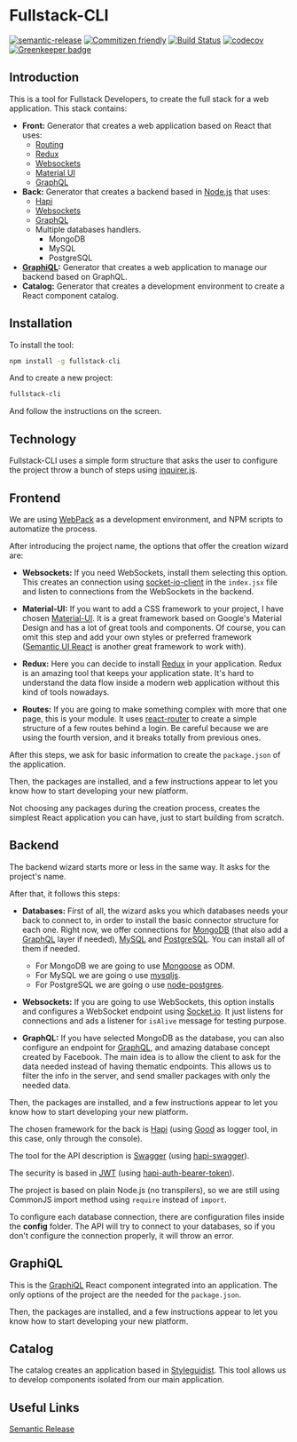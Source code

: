 # Fullstack-CLI

[![semantic-release](https://img.shields.io/badge/%20%20%F0%9F%93%A6%F0%9F%9A%80-semantic--release-e10079.svg)](https://github.com/semantic-release/semantic-release)
[![Commitizen friendly](https://img.shields.io/badge/commitizen-friendly-brightgreen.svg)](http://commitizen.github.io/cz-cli/)
[![Build Status](https://travis-ci.org/timbergus/fullstack-cli.svg?branch=master)](https://travis-ci.org/timbergus/fullstack-cli)
[![codecov](https://codecov.io/gh/timbergus/fullstack-cli/branch/master/graph/badge.svg)](https://codecov.io/gh/timbergus/fullstack-cli)
[![Greenkeeper badge](https://badges.greenkeeper.io/timbergus/fullstack-cli.svg)](https://greenkeeper.io/)

## Introduction

This is a tool for Fullstack Developers, to create the full stack for a web application. This stack contains:

* __Front:__ Generator that creates a web application based on React that uses:
  * [Routing](https://reacttraining.com/react-router/)
  * [Redux](https://redux.js.org/)
  * [Websockets](https://socket.io/)
  * [Material UI](https://material-ui.com/)
  * [GraphQL](https://graphql.org/)
* __Back:__ Generator that creates a backend based in [Node.js](https://nodejs.org/en/) that uses:
  * [Hapi](https://hapijs.com/)
  * [Websockets](https://socket.io/)
  * [GraphQL](https://graphql.org/)
  * Multiple databases handlers.
    * MongoDB
    * MySQL
    * PostgreSQL
* __[GraphiQL](https://github.com/graphql/graphiql):__ Generator that creates a web application to manage our backend based on GraphQL.
* __Catalog:__ Generator that creates a development environment to create a React component catalog.

## Installation

To install the tool:

```bash
npm install -g fullstack-cli
```

And to create a new project:

```bash
fullstack-cli
```

And follow the instructions on the screen.

## Technology

Fullstack-CLI uses a simple form structure that asks the user to configure the project throw a bunch of steps using [inquirer.js](https://github.com/SBoudrias/Inquirer.js/).

## Frontend

We are using [WebPack](https://webpack.github.io/) as a development environment, and NPM scripts to automatize the process.

After introducing the project name, the options that offer the creation wizard are:

* __Websockets:__ If you need WebSockets, install them selecting this option. This creates an connection using [socket-io-client](https://github.com/socketio/socket.io-client) in the `index.jsx` file and listen to connections from the WebSockets in the backend.

* __Material-UI:__ If you want to add a CSS framework to your project, I have chosen [Material-UI](http://www.material-ui.com). It is a great framework based on Google's Material Design and has a lot of great tools and components. Of course, you can omit this step and add your own styles or preferred framework ([Semantic UI React](https://react.semantic-ui.com/introduction) is another great framework to work with).

* __Redux:__ Here you can decide to install [Redux](https://redux.js.org/) in your application. Redux is an amazing tool that keeps your application state. It's hard to understand the data flow inside a modern web application without this kind of tools nowadays.

* __Routes:__ If you are going to make something complex with more that one page, this is your module. It uses [react-router](https://reacttraining.com/react-router/) to create a simple structure of a few routes behind a login. Be careful because we are using the fourth version, and it breaks totally from previous ones.

After this steps, we ask for basic information to create the `package.json` of the application.

Then, the packages are installed, and a few instructions appear to let you know how to start developing your new platform.

Not choosing any packages during the creation process, creates the simplest React application you can have, just to start building from scratch.

## Backend

The backend wizard starts more or less in the same way. It asks for the project's name.

After that, it follows this steps:

* __Databases:__ First of all, the wizard asks you which databases needs your back to connect to, in order to install the basic connector structure for each one. Right now, we offer connections for [MongoDB](https://www.mongodb.com/) (that also add a [GraphQL](http://graphql.org/) layer if needed), [MySQL](https://www.mysql.com/) and [PostgreSQL](https://www.postgresql.org/). You can install all of them if needed.

  * For MongoDB we are going to use [Mongoose](http://mongoosejs.com/) as ODM.
  * For MySQL we are going o use [mysqljs](https://github.com/mysqljs/mysql).
  * For PostgreSQL we are going o use [node-postgres](https://github.com/brianc/node-postgres).

* __Websockets:__ If you are going to use WebSockets, this option installs and configures a WebSocket endpoint using [Socket.io](https://socket.io/). It just listens for connections and ads a listener for `isAlive` message for testing purpose.

* __GraphQL:__ If you have selected MongoDB as the database, you can also configure an endpoint for [GraphQL](http://graphql.org/), and amazing database concept created by Facebook. The main idea is to allow the client to ask for the data needed instead of having thematic endpoints. This allows us to filter the info in the server, and send smaller packages with only the needed data.

Then, the packages are installed, and a few instructions appear to let you know how to start developing your new platform.

The chosen framework for the back is [Hapi](https://hapijs.com/) (using [Good](https://github.com/hapijs/good) as logger tool, in this case, only through the console).

The tool for the API description is [Swagger](https://swagger.io/) (using [hapi-swagger](https://github.com/glennjones/hapi-swagger)).

The security is based in [JWT](https://jwt.io/) (using [hapi-auth-bearer-token](https://github.com/johnbrett/hapi-auth-bearer-token)).

The project is based on plain Node.js (no transpilers), so we are still using CommonJS import method using `require` instead of `import`.

To configure each database connection, there are configuration files inside the __config__ folder. The API will try to connect to your databases, so if you don't configure the connection properly, it will throw an error.

## GraphiQL

This is the [GraphiQL](https://github.com/graphql/graphiql) React component integrated into an application. The only options of the project are the needed for the `package.json`.

Then, the packages are installed, and a few instructions appear to let you know how to start developing your new platform.

## Catalog

The catalog creates an application based in [Styleguidist](https://github.com/styleguidist/react-styleguidist). This tool allows us to develop components isolated from our main application.

## Useful Links

[Semantic Release](https://github.com/semantic-release/semantic-release)

